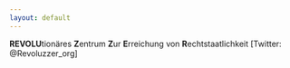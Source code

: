 ```yaml
---
layout: default
---
```


**REVOLU**tionäres **Z**entrum **Z**ur **E**rreichung von **R**echtstaatlichkeit
[Twitter: @Revoluzzer_org]
